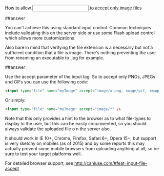 [How to allow <input type=“file”> to accept only image files](http://stackoverflow.com/questions/3828554/how-to-allow-input-type-file-to-accept-only-image-files)

##answer

You can't achieve this using standard input control. Common techniques include validating 
this on the server side or use some Flash upload control which allows more customizations.

Also bare in mind that verifying the file extension is a necessary but not a sufficient 
condition that a file is image. There's nothing preventing the user from renaming an 
executable to .jpg for example.

##answer

Use the accept parameter of the input tag. So to accept only PNGs, JPEGs and GIFs you can use 
the following code:

```html
<input type="file" name="myImage" accept="image/x-png, image/gif, image/jpeg" />
```

Or simply:

```html
<input type="file" name="myImage" accept="image/*" />
```

Note that this only provides a hint to the browser as to what file-types to display to the 
user, but this can be easily circumvented, so you should always validate the uploaded file o
n the server also.

It should work in IE 10+, Chrome, Firefox, Safari 6+, Opera 15+, but support is very sketchy
on mobiles (as of 2015) and by some reports this may actually prevent some mobile browsers
from uploading anything at all, so be sure to test your target platforms well.

For detailed browser support, see http://caniuse.com/#feat=input-file-accept